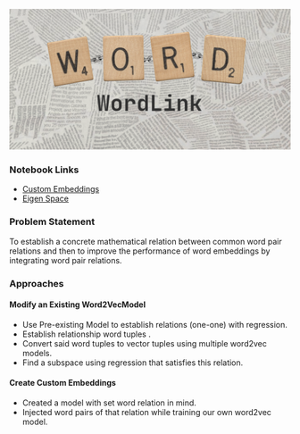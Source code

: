 ![banner](https://github.com/SigSegvSquad/WordLink/blob/master/assets/Wordlink.png)

### Notebook Links
- [Custom Embeddings](https://colab.research.google.com/drive/1wlRmxgJzMU0zxT7z5rZVKCgZRE7ZHg0t)
- [Eigen Space](https://colab.research.google.com/drive/1RaUc9hsNj52FGNl3-1MhU3EXxcjsgTXK?usp=sharing)

### Problem Statement
To establish a concrete mathematical relation between common word pair relations and then to improve the performance of word embeddings by integrating word pair relations.

### Approaches
#### Modify an Existing Word2VecModel
- Use Pre-existing Model to establish relations (one-one) with regression.
- Establish relationship word tuples .
- Convert said word tuples to vector tuples using multiple word2vec models.
- Find a subspace using regression that satisfies this relation.

#### Create Custom Embeddings
- Created a model with set word relation in mind.
- Injected word pairs of that relation while training our own word2vec model.
